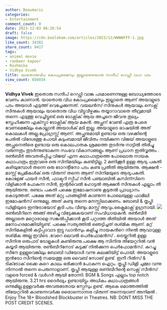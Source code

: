 ```yaml
---
author: Beaumaris
categories:
- Entertainment
comment_count: 0
date: 2023-12-03 06:26:54
draft: false
image: https://cdn.boolokam.com/articles/2023/12/WWWWFFF-1.jpg
like_count: 34381
share_count: 9417
tags:
- animal movie
- ranbeer kapoor
- Rashmika
- Vidhya Vivek
title: യാതൊരുവിധ കോംപ്രമൈസും ഇല്ലാതെയൊരു സന്ദീപ് റെഡ്ഡി വംഗ പടം
view_count: 656034
---
```


**Vidhya Vivek** ഇതൊരു സന്ദീപ് റെഡ്ഢി വാങ്ക പടമാണെന്നുള്ള ബോധ്യത്തോടെ വേണം കാണാൻ. യാതൊരു വിധ കോംപ്രമൈസും ഇല്ലാതെ ആണ് അയാളുടെ പടം അയാൾ എടുത്ത് വെച്ചേക്കുന്നത്. വയലൻസ് സീനുകൾ ആയാലും സെക്സ് സീനുകൾ ആയാലും യാതൊരു വിധ വിട്ടുവീഴ്ചക്കും തയ്യാറാവാതെ തീവ്രമായി തന്നെ എടുത്തു വെച്ചിട്ടുണ്ട്.ഒരു ടോക്സിക് ആയ അച്ചനെ ജീവനു തുല്യം സ്നേഹിക്കുന്ന എക്സ്ട്രാ ടോക്സിക് ആയ മകൻ. അച്ഛന് വേണ്ടി എത്ര പേരെ വേണമെങ്കിലും കൊല്ലാൻ അയാൾക് മടി ഇല്ല. അയാളുടെ ഭാഷയിൽ അത് കൊലകൾ അല്ല.പ്രോഗ്രസ്സ് ആണ്. അച്ഛനുമായി ഉണ്ടായ ഒരു വഴക്കിന്റെ പേരിൽ വിദേശത്തു പോയി കുടുംബമായി ജീവിതം നയിക്കുന്ന വിജയ് അയാളുടെ അച്ഛനെതിരെ ഉണ്ടായ ഒരു കൊലപാതക ശ്രമത്തെ തുടർന്നു നാട്ടിൽ തിരിച്ചു വരുന്നതും തുടർന്നുണ്ടാകുന്ന സംഭവ വികാസങ്ങളും ആണ് പ്രധാന ഇതിവൃത്തം . രൺബീർ അവതരിപ്പിച്ച വിജയ് എന്ന കഥാപാത്രത്തെ പോലൊരു നായക കഥാപാത്രം ഇതുവരെ ഒരു സിനിമയിലും കണ്ടിട്ടില്ല. 2 മണിക്കൂർ ഉള്ള ആദ്യ പകുതി കഴിയുമ്പോൾ തന്നെ ഒരു ടോറന്റിനോ പടം കണ്ട പ്രതീതി ആയിരുന്നു. ആക്ഷൻ - മാസ്സ് പ്രേമികൾക് ഒരു വിരുന്ന് തന്നെ ആണ് സിനിമയുടെ ആദ്യപകുതി. കോളേജ് ഫയർ സീൻ, ഫാക്ടറി സ്പീച് സീൻ പഞ്ചാബിൽ കസിന്സിനെ വിളിക്കാൻ പോകുന്ന സീൻ, ഇന്റർവെൽ ഹോട്ടൽ ആക്ഷൻ സീനുകൾ എല്ലാം തീ ആയിരുന്നു. രണ്ടാം പകുതി പക്ഷെ ഇമോഷനാണു കൂടുതൽ പ്രാധ്യാനം കൊടുത്തത്. പക്ഷേ അത് മറ്റു പടങ്ങളിൽ കാണുന്ന പോലെയുള്ള ഫാമിലി ഇമോഷൻസ് ഒന്നുമല്ല. അത് കണ്ടു തന്നെ മനസ്സിലാക്കണം. ബോബി & തൃപ്തി ഡിമ്രിയുടെ ഇന്ട്രോയോട് കൂടി പടം വീണ്ടും മാസ്സ് ആവും.ക്ലൈമാക്സ് ഉഗ്രനായി. ![](https://cdn.boolokam.com/articles/2023/12/WWWWFFF-1.jpg)രൺബീറിനെ അങ്ങ് അഴിച്ചു വിട്ടേക്കുകയാണ് സംവിധായകൻ. രൺബീർ അല്ലാതെ മറ്റൊരാളെ സങ്കൽപ്പിക്കാൻ കൂടി പറ്റാത്ത രീതിയിൽ അയാൾ അത് മനോഹരമാക്കിയിട്ടുണ്ട്. പക്ഷെ സത്യത്തിൽ ഞെട്ടിച്ചത് രശ്‌മിക ആണ്. മറ്റ് സിനിമകളിൽ കുട്ടിപ്പാവാട ഇട്ടു ഡാൻസും കളിച്ചു നായകൻറെ നിഴൽ ആവാറുള്ള രശ്‌മിക അല്ല ഇവിടെ .വേറെ ലെവൽ പെർഫോമൻസ് . ട്രെയ്ലറിൽ ഉള്ള സീനിനു ഒരുപാട് ട്രോളുകൾ കണ്ടിരുന്നു.പക്ഷെ ആ സീനിനു തിയേറ്ററിൽ വൻ കയ്യടി ആയിരുന്നു. രൺബീറിനോട് കട്ടക്ക് നിൽക്കുന്ന പെർഫോമൻസ്. കുറച്ചു സീനേ ഉള്ളുവെങ്കിലും ബോബി ഡിയോൾ വന്നു കലക്കിയിട്ട് പൊയി. അയാളുടെ ഇൻട്രോ സീനിന്റെ സമയത്തു ഒരു വൈബ് സോങ് ഉണ്ട്. ഇനീ റീൽസ് & ടിക്‌ടോക് ഒക്കെ കുറെ കാലം ഭരിക്കാൻ പോകുന്ന ഐറ്റം. തൃപ്തി ഡിമ്രി ചുമ്മാ വന്നു നിന്നാൽ തന്നെ പെരുന്നാളാണ്. തൃപ്തി ആയുള്ള രണ്ബീറിന്റെ സെക്സ് സീൻസ് വളരെ forced & വൾഗർ ആയി തോന്നി. BGM & Songs എല്ലാം top notch ആയിരുന്നു. 3.21 hrs ദൈർഖ്യം ഉണ്ടായിട്ടും അധികം കഥാപാത്രങ്ങൾ ഒന്നുമില്ല.ഉള്ളവർക്കു അവരുടേതായ സ്പേസും ഉണ്ട്. ആകെ മൊത്തത്തിൽ തിയേറ്ററിൽ കാണുന്നവർക്കു ഒരൊന്നൊന്നര വിരുന്ന് തന്നെയാണ് അനിമൽ . Enjoy The 18+ Bloodshed Blockbuster in Theatres. NB: DONT MISS THE POST CREDIT SCENES.